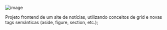 ![image](https://github.com/user-attachments/assets/1667e18b-4287-41ed-b468-9c562dd1fbaa)

Projeto frontend de um site de notícias, utilizando conceitos de grid e novas tags semânticas (aside, figure, section, etc.); 
